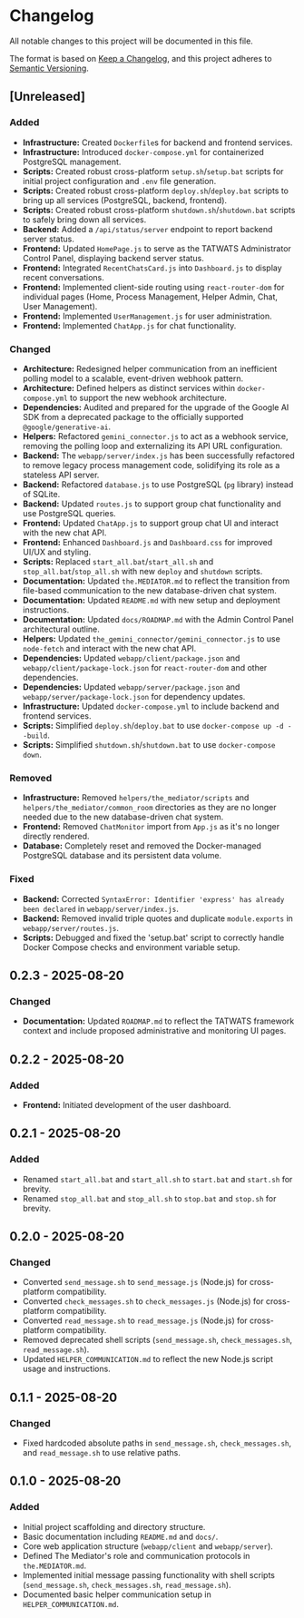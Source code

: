 # Changelog

All notable changes to this project will be documented in this file.

The format is based on [Keep a Changelog](https://keepachangelog.com/en/1.0.0/),
and this project adheres to [Semantic Versioning](https://semver.org/en/2.0.0/).

## [Unreleased]

### Added
- **Infrastructure:** Created `Dockerfile`s for backend and frontend services.
- **Infrastructure:** Introduced `docker-compose.yml` for containerized PostgreSQL management.
- **Scripts:** Created robust cross-platform `setup.sh`/`setup.bat` scripts for initial project configuration and `.env` file generation.
- **Scripts:** Created robust cross-platform `deploy.sh`/`deploy.bat` scripts to bring up all services (PostgreSQL, backend, frontend).
- **Scripts:** Created robust cross-platform `shutdown.sh`/`shutdown.bat` scripts to safely bring down all services.
- **Backend:** Added a `/api/status/server` endpoint to report backend server status.
- **Frontend:** Updated `HomePage.js` to serve as the TATWATS Administrator Control Panel, displaying backend server status.
- **Frontend:** Integrated `RecentChatsCard.js` into `Dashboard.js` to display recent conversations.
- **Frontend:** Implemented client-side routing using `react-router-dom` for individual pages (Home, Process Management, Helper Admin, Chat, User Management).
- **Frontend:** Implemented `UserManagement.js` for user administration.
- **Frontend:** Implemented `ChatApp.js` for chat functionality.

### Changed
- **Architecture:** Redesigned helper communication from an inefficient polling model to a scalable, event-driven webhook pattern.
- **Architecture:** Defined helpers as distinct services within `docker-compose.yml` to support the new webhook architecture.
- **Dependencies:** Audited and prepared for the upgrade of the Google AI SDK from a deprecated package to the officially supported `@google/generative-ai`.
- **Helpers:** Refactored `gemini_connector.js` to act as a webhook service, removing the polling loop and externalizing its API URL configuration.
- **Backend:** The `webapp/server/index.js` has been successfully refactored to remove legacy process management code, solidifying its role as a stateless API server.
- **Backend:** Refactored `database.js` to use PostgreSQL (`pg` library) instead of SQLite.
- **Backend:** Updated `routes.js` to support group chat functionality and use PostgreSQL queries.
- **Frontend:** Updated `ChatApp.js` to support group chat UI and interact with the new chat API.
- **Frontend:** Enhanced `Dashboard.js` and `Dashboard.css` for improved UI/UX and styling.
- **Scripts:** Replaced `start_all.bat`/`start_all.sh` and `stop_all.bat`/`stop_all.sh` with new `deploy` and `shutdown` scripts.
- **Documentation:** Updated `the.MEDIATOR.md` to reflect the transition from file-based communication to the new database-driven chat system.
- **Documentation:** Updated `README.md` with new setup and deployment instructions.
- **Documentation:** Updated `docs/ROADMAP.md` with the Admin Control Panel architectural outline.
- **Helpers:** Updated `the_gemini_connector/gemini_connector.js` to use `node-fetch` and interact with the new chat API.
- **Dependencies:** Updated `webapp/client/package.json` and `webapp/client/package-lock.json` for `react-router-dom` and other dependencies.
- **Dependencies:** Updated `webapp/server/package.json` and `webapp/server/package-lock.json` for dependency updates.
- **Infrastructure:** Updated `docker-compose.yml` to include backend and frontend services.
- **Scripts:** Simplified `deploy.sh`/`deploy.bat` to use `docker-compose up -d --build`.
- **Scripts:** Simplified `shutdown.sh`/`shutdown.bat` to use `docker-compose down`.

### Removed
- **Infrastructure:** Removed `helpers/the_mediator/scripts` and `helpers/the_mediator/common_room` directories as they are no longer needed due to the new database-driven chat system.
- **Frontend:** Removed `ChatMonitor` import from `App.js` as it's no longer directly rendered.
- **Database:** Completely reset and removed the Docker-managed PostgreSQL database and its persistent data volume.

### Fixed
- **Backend:** Corrected `SyntaxError: Identifier 'express' has already been declared` in `webapp/server/index.js`.
- **Backend:** Removed invalid triple quotes and duplicate `module.exports` in `webapp/server/routes.js`.
- **Scripts:** Debugged and fixed the 'setup.bat' script to correctly handle Docker Compose checks and environment variable setup.

## 0.2.3 - 2025-08-20

### Changed
- **Documentation:** Updated `ROADMAP.md` to reflect the TATWATS framework context and include proposed administrative and monitoring UI pages.

## 0.2.2 - 2025-08-20

### Added
- **Frontend:** Initiated development of the user dashboard.

## 0.2.1 - 2025-08-20

### Added
- Renamed `start_all.bat` and `start_all.sh` to `start.bat` and `start.sh` for brevity.
- Renamed `stop_all.bat` and `stop_all.sh` to `stop.bat` and `stop.sh` for brevity.

## 0.2.0 - 2025-08-20

### Changed
- Converted `send_message.sh` to `send_message.js` (Node.js) for cross-platform compatibility.
- Converted `check_messages.sh` to `check_messages.js` (Node.js) for cross-platform compatibility.
- Converted `read_message.sh` to `read_message.js` (Node.js) for cross-platform compatibility.
- Removed deprecated shell scripts (`send_message.sh`, `check_messages.sh`, `read_message.sh`).
- Updated `HELPER_COMMUNICATION.md` to reflect the new Node.js script usage and instructions.

## 0.1.1 - 2025-08-20

### Changed
- Fixed hardcoded absolute paths in `send_message.sh`, `check_messages.sh`, and `read_message.sh` to use relative paths.

## 0.1.0 - 2025-08-20

### Added
- Initial project scaffolding and directory structure.
- Basic documentation including `README.md` and `docs/`.
- Core web application structure (`webapp/client` and `webapp/server`).
- Defined The Mediator's role and communication protocols in `the.MEDIATOR.md`.
- Implemented initial message passing functionality with shell scripts (`send_message.sh`, `check_messages.sh`, `read_message.sh`).
- Documented basic helper communication setup in `HELPER_COMMUNICATION.md`.